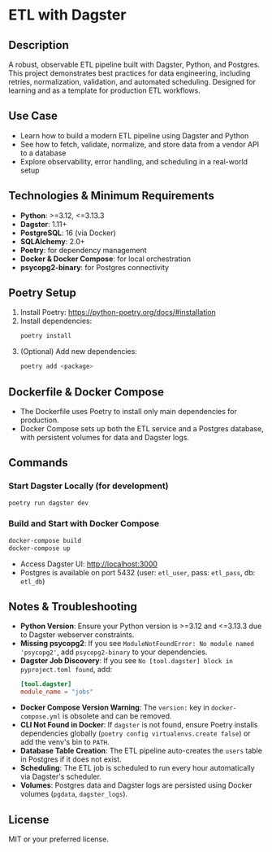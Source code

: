 # ETL with Dagster

## Description
A robust, observable ETL pipeline built with Dagster, Python, and Postgres. This project demonstrates best practices for data engineering, including retries, normalization, validation, and automated scheduling. Designed for learning and as a template for production ETL workflows.

## Use Case
- Learn how to build a modern ETL pipeline using Dagster and Python
- See how to fetch, validate, normalize, and store data from a vendor API to a database
- Explore observability, error handling, and scheduling in a real-world setup

## Technologies & Minimum Requirements
- **Python**: >=3.12, <=3.13.3
- **Dagster**: 1.11+
- **PostgreSQL**: 16 (via Docker)
- **SQLAlchemy**: 2.0+
- **Poetry**: for dependency management
- **Docker & Docker Compose**: for local orchestration
- **psycopg2-binary**: for Postgres connectivity

## Poetry Setup
1. Install Poetry: https://python-poetry.org/docs/#installation
2. Install dependencies:
   ```sh
   poetry install
   ```
3. (Optional) Add new dependencies:
   ```sh
   poetry add <package>
   ```

## Dockerfile & Docker Compose
- The Dockerfile uses Poetry to install only main dependencies for production.
- Docker Compose sets up both the ETL service and a Postgres database, with persistent volumes for data and Dagster logs.

## Commands

### Start Dagster Locally (for development)
```sh
poetry run dagster dev
```

### Build and Start with Docker Compose
```sh
docker-compose build
docker-compose up
```
- Access Dagster UI: [http://localhost:3000](http://localhost:3000)
- Postgres is available on port 5432 (user: `etl_user`, pass: `etl_pass`, db: `etl_db`)

## Notes & Troubleshooting
- **Python Version**: Ensure your Python version is >=3.12 and <=3.13.3 due to Dagster webserver constraints.
- **Missing psycopg2**: If you see `ModuleNotFoundError: No module named 'psycopg2'`, add `psycopg2-binary` to your dependencies.
- **Dagster Job Discovery**: If you see `No [tool.dagster] block in pyproject.toml found`, add:
  ```toml
  [tool.dagster]
  module_name = "jobs"
  ```
- **Docker Compose Version Warning**: The `version:` key in `docker-compose.yml` is obsolete and can be removed.
- **CLI Not Found in Docker**: If `dagster` is not found, ensure Poetry installs dependencies globally (`poetry config virtualenvs.create false`) or add the venv's bin to `PATH`.
- **Database Table Creation**: The ETL pipeline auto-creates the `users` table in Postgres if it does not exist.
- **Scheduling**: The ETL job is scheduled to run every hour automatically via Dagster's scheduler.
- **Volumes**: Postgres data and Dagster logs are persisted using Docker volumes (`pgdata`, `dagster_logs`).

## License
MIT or your preferred license.
